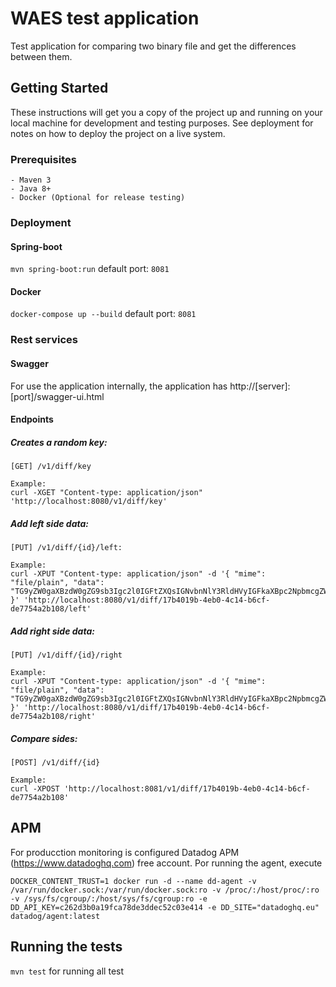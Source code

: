 # WAES test application

Test application for comparing two binary file and get the differences between them.

## Getting Started

These instructions will get you a copy of the project up and running on your local machine for development and testing purposes. See deployment for notes on how to deploy the project on a live system.

### Prerequisites
```
- Maven 3
- Java 8+
- Docker (Optional for release testing)
````

### Deployment

#### Spring-boot
`mvn spring-boot:run` default port: `8081`

#### Docker
`docker-compose up --build` default port: `8081`

### Rest services

#### Swagger
For use the application internally, the application has
http://[server]:[port]/swagger-ui.html

#### Endpoints

##### Creates a random key:
```
[GET] /v1/diff/key

Example:
curl -XGET "Content-type: application/json" 'http://localhost:8080/v1/diff/key'
```

##### Add left side data:
```
[PUT] /v1/diff/{id}/left: 

Example:
curl -XPUT "Content-type: application/json" -d '{ "mime": "file/plain", "data": "TG9yZW0gaXBzdW0gZG9sb3Igc2l0IGFtZXQsIGNvbnNlY3RldHVyIGFkaXBpc2NpbmcgZWxpdC4gRG9uZWMgcmhvbmN1cyBzY2VsZXJpc3F1ZSBxdWFtLCBuZWMgbG9ib3J0aXMgcmlzdXMuCg==" }' 'http://localhost:8080/v1/diff/17b4019b-4eb0-4c14-b6cf-de7754a2b108/left'
```

##### Add right side data:
```
[PUT] /v1/diff/{id}/right

Example: 
curl -XPUT "Content-type: application/json" -d '{ "mime": "file/plain", "data": "TG9yZW0gaXBzdW0gZG9sb3Igc2l0IGFtZXQsIGNvbnNlY3RldHVyIGFkaXBpc2NpbmcgZWxpdC4gRG9uZWMgcmhvbmN1cyBzY2VsZXJpc3F1ZSBxdWFtLCBuZWMgbG9ib3J0aXMgcmlzdXMuCg==" }' 'http://localhost:8080/v1/diff/17b4019b-4eb0-4c14-b6cf-de7754a2b108/right'
```

##### Compare sides:
```
[POST] /v1/diff/{id}

Example:
curl -XPOST 'http://localhost:8081/v1/diff/17b4019b-4eb0-4c14-b6cf-de7754a2b108'
```

## APM

For producction monitoring is configured Datadog APM (https://www.datadoghq.com) free account.
Por running the agent, execute

`DOCKER_CONTENT_TRUST=1 docker run -d --name dd-agent -v /var/run/docker.sock:/var/run/docker.sock:ro -v /proc/:/host/proc/:ro -v /sys/fs/cgroup/:/host/sys/fs/cgroup:ro -e DD_API_KEY=c262d3b0a19fca78de3ddec52c03e414 -e DD_SITE="datadoghq.eu" datadog/agent:latest`

## Running the tests

`mvn test` for running all test

